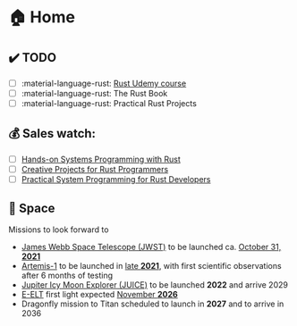 # 🏠 Home

## ✔&#xfe0f; TODO

- [ ] :material-language-rust: [Rust Udemy course](https://www.udemy.com/course/rust-fundamentals/)
- [ ] :material-language-rust: The Rust Book
- [ ] :material-language-rust: Practical Rust Projects

## 💰 Sales watch:

- [ ] [Hands-on Systems Programming with Rust](https://www.packtpub.com/product/hands-on-systems-programming-with-rust-video/9781838822132)
- [ ] [Creative Projects for Rust Programmers](https://www.packtpub.com/product/creative-projects-for-rust-programmers/9781789346220)
- [ ] [Practical System Programming for Rust Developers](https://www.packtpub.com/product/practical-system-programming-for-rust-developers/9781800560963)

## 🚀 Space

Missions to look forward to 

- [James Webb Space Telescope (JWST)](https://www.jwst.nasa.gov/) to be launched ca. [October 31, **2021**](https://www.nasa.gov/press-release/nasa-announces-new-james-webb-space-telescope-target-launch-date)
- [Artemis-1](https://www.nasa.gov/artemis-1) to be launched in [late **2021**](https://spacenews.com/first-sls-launch-now-expected-in-second-half-of-2021/), with first scientific observations after 6 months of testing
- [Jupiter Icy Moon Explorer (JUICE)](https://en.wikipedia.org/wiki/Jupiter_Icy_Moons_Explorer) to be launched **2022** and arrive 2029
- [E-ELT](https://elt.eso.org/ "European Extremely Large Telescope") first light expected [November **2026**](https://optics.org/news/11/12/24)
- Dragonfly mission to Titan scheduled to launch in **2027** and to arrive in 2036 